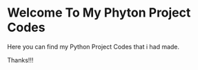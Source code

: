 # Welcome To My Phyton Project Codes
 Here you can find my Python Project Codes that i had made.
 
 Thanks!!!

